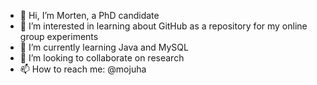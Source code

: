 - 👋 Hi, I’m Morten, a PhD candidate
- 👀 I’m interested in learning about GitHub as a repository for my online group experiments
- 🌱 I’m currently learning Java and MySQL
- 💞️ I’m looking to collaborate on research
- 📫 How to reach me: @mojuha

<!---
mojuha/mojuha is a ✨ special ✨ repository because its `README.md` (this file) appears on your GitHub profile.
You can click the Preview link to take a look at your changes.
--->
